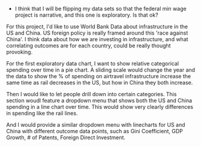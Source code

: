 - I think that I will be flipping my data sets so that the federal min wage project is narrative, and this one is exploratory. Is that ok?

For this project, I'd like to use World Bank Data about infrastructure in the US and China. US foreign policy is really framed around this 'race against China'. I think data about how we are investing in infrastructure, and what correlating outcomes are for each country, could be really thought provoking.

For the first exploratory data chart, I want to show relative categorical spending over time in a pie chart. A sliding scale would change the year and the data to show the % of spending on airtravel infrastructure increase the same time as rail decreases in the US, but how in China they both increase.

Then I would like to let people drill down into certain categories. This section woudl feature a dropdown menu that shows both the US and China spending in a line chart over time. This would show very clearly differences in spending like the rail lines.

And I would provide a similar dropdown menu with linecharts for US and China with different outcome data points, such as Gini Coefficient, GDP Growth, # of Patents, Foreign Direct Investment.
